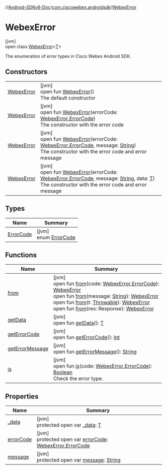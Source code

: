 //[Android-SDKv6-Doc](../../../index.md)/[com.ciscowebex.androidsdk](../index.md)/[WebexError](index.md)

# WebexError

[jvm]\
open class [WebexError](index.md)&lt;[T](index.md)&gt;

The enumeration of error types in Cisco Webex Android SDK.

## Constructors

| | |
|---|---|
| [WebexError](-webex-error.md) | [jvm]<br>open fun [WebexError](-webex-error.md)()<br>The default constructor |
| [WebexError](-webex-error.md) | [jvm]<br>open fun [WebexError](-webex-error.md)(errorCode: [WebexError.ErrorCode](-error-code/index.md))<br>The constructor with the error code |
| [WebexError](-webex-error.md) | [jvm]<br>open fun [WebexError](-webex-error.md)(errorCode: [WebexError.ErrorCode](-error-code/index.md), message: [String](https://docs.oracle.com/javase/8/docs/api/java/lang/String.html))<br>The constructor with the error code and error message |
| [WebexError](-webex-error.md) | [jvm]<br>open fun [WebexError](-webex-error.md)(errorCode: [WebexError.ErrorCode](-error-code/index.md), message: [String](https://docs.oracle.com/javase/8/docs/api/java/lang/String.html), data: [T](../-completion-handler/index.md))<br>The constructor with the error code and error message |

## Types

| Name | Summary |
|---|---|
| [ErrorCode](-error-code/index.md) | [jvm]<br>enum [ErrorCode](-error-code/index.md) |

## Functions

| Name | Summary |
|---|---|
| [from](from.md) | [jvm]<br>open fun [from](from.md)(code: [WebexError.ErrorCode](-error-code/index.md)): [WebexError](index.md)<br>open fun [from](from.md)(message: [String](https://docs.oracle.com/javase/8/docs/api/java/lang/String.html)): [WebexError](index.md)<br>open fun [from](from.md)(t: [Throwable](https://docs.oracle.com/javase/8/docs/api/java/lang/Throwable.html)): [WebexError](index.md)<br>open fun [from](from.md)(res: Response): [WebexError](index.md) |
| [getData](get-data.md) | [jvm]<br>open fun [getData](get-data.md)(): [T](../-completion-handler/index.md) |
| [getErrorCode](get-error-code.md) | [jvm]<br>open fun [getErrorCode](get-error-code.md)(): [Int](https://kotlinlang.org/api/latest/jvm/stdlib/kotlin/-int/index.html) |
| [getErrorMessage](get-error-message.md) | [jvm]<br>open fun [getErrorMessage](get-error-message.md)(): [String](https://docs.oracle.com/javase/8/docs/api/java/lang/String.html) |
| [is](is.md) | [jvm]<br>open fun [is](is.md)(code: [WebexError.ErrorCode](-error-code/index.md)): [Boolean](https://kotlinlang.org/api/latest/jvm/stdlib/kotlin/-boolean/index.html)<br>Check the error type. |

## Properties

| Name | Summary |
|---|---|
| [_data](_data.md) | [jvm]<br>protected open var [_data](_data.md): [T](../-completion-handler/index.md) |
| [errorCode](error-code.md) | [jvm]<br>protected open var [errorCode](error-code.md): [WebexError.ErrorCode](-error-code/index.md) |
| [message](message.md) | [jvm]<br>protected open var [message](message.md): [String](https://docs.oracle.com/javase/8/docs/api/java/lang/String.html) |
